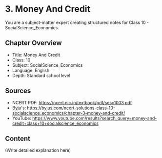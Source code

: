 # 3. Money And Credit

You are a subject-matter expert creating structured notes for Class 10 - SocialScience_Economics.

## Chapter Overview
- Title: Money And Credit
- Class: 10
- Subject: SocialScience_Economics
- Language: English
- Depth: Standard school level

## Sources
- NCERT PDF: https://ncert.nic.in/textbook/pdf/sesc1003.pdf
- Byju's: https://byjus.com/ncert-solutions-class-10-socialscience_economics/chapter-3-money-and-credit/
- YouTube: https://www.youtube.com/results?search_query=money-and-credit+class+10+socialscience_economics

## Content
(Write detailed explanation here)
